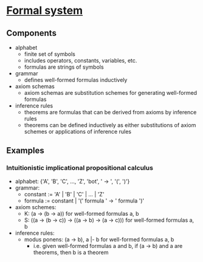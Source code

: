 # [Formal system](https://en.wikipedia.org/wiki/Formal_system)

## Components

- alphabet
  - finite set of symbols
  - includes operators, constants, variables, etc.
  - formulas are strings of symbols
- grammar
  - defines well-formed formulas inductively
- axiom schemas
  - axiom schemas are substitution schemes for generating well-formed formulas
- inference rules
  - theorems are formulas that can be derived from axioms by inference rules
  - theorems can be defined inductively as either substitutions of axiom schemes or applications of inference rules


## Examples

### Intuitionistic implicational propositional calculus

- alphabet: {'A', 'B', 'C', ..., 'Z', 'bot', ' -> ', '(', ')'}
- grammar:
  - constant := 'A' | 'B' | 'C' | ... | 'Z'
  - formula := constant | '(' formula ' -> ' formula ')' 
- axiom schemes:
  - K: (a -> (b -> a)) for well-formed formulas a, b
  - S: ((a -> (b -> c)) -> ((a -> b) -> (a -> c))) for well-formed formulas a, b
- inference rules:
  - modus ponens: (a -> b), a |- b for well-formed formulas a, b
    - i.e. given well-formed formulas a and b, if (a -> b) and a are theorems, then b is a theorem

